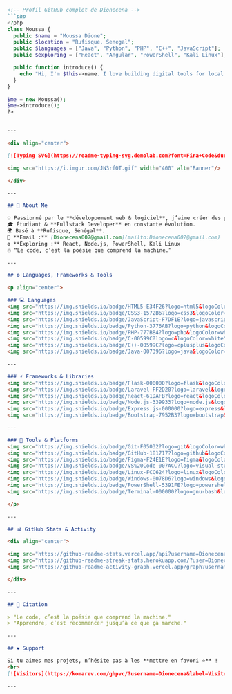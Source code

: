 ```md
<!-- Profil GitHub complet de Dionecena -->
```php
<?php
class Moussa {
  public $name = "Moussa Dione";
  public $location = "Rufisque, Senegal";
  public $languages = ["Java", "Python", "PHP", "C++", "JavaScript"];
  public $exploring = ["React", "Angular", "PowerShell", "Kali Linux"];

  public function introduce() {
    echo "Hi, I'm $this->name. I love building digital tools for local impact!";
  }
}

$me = new Moussa();
$me->introduce();
?>


---

<div align="center">

[![Typing SVG](https://readme-typing-svg.demolab.com?font=Fira+Code&duration=2000&pause=200&color=0078D6&center=true&vCenter=true&width=500&lines=Welcome+to+my+GitHub+Profile!;Fullstack+Developer+in+Progress...;Passionate+about+Code+%26+Innovation)](https://git.io/typing-svg)

<img src="https://i.imgur.com/JN3rf0T.gif" width="400" alt="Banner"/>

</div>

---

## 🧠 About Me

💡 Passionné par le **développement web & logiciel**, j’aime créer des projets concrets qui résolvent des problèmes réels.  
🎓 Étudiant & **Fullstack Developer** en constante évolution.  
🌍 Basé à **Rufisque, Sénégal**.  
📧 **Email :** [Dionecena007@gmail.com](mailto:Dionecena007@gmail.com)  
⚙️ **Exploring :** React, Node.js, PowerShell, Kali Linux  
🔥 “Le code, c’est la poésie que comprend la machine.”

---

## ⚙️ Languages, Frameworks & Tools

<p align="center">

### 💻 Languages  
<img src="https://img.shields.io/badge/HTML5-E34F26?logo=html5&logoColor=white" />
<img src="https://img.shields.io/badge/CSS3-1572B6?logo=css3&logoColor=white" />
<img src="https://img.shields.io/badge/JavaScript-F7DF1E?logo=javascript&logoColor=black" />
<img src="https://img.shields.io/badge/Python-3776AB?logo=python&logoColor=white" />
<img src="https://img.shields.io/badge/PHP-777BB4?logo=php&logoColor=white" />
<img src="https://img.shields.io/badge/C-00599C?logo=c&logoColor=white" />
<img src="https://img.shields.io/badge/C++-00599C?logo=cplusplus&logoColor=white" />
<img src="https://img.shields.io/badge/Java-007396?logo=java&logoColor=white" />

---

### ⚡ Frameworks & Libraries  
<img src="https://img.shields.io/badge/Flask-000000?logo=flask&logoColor=white" />
<img src="https://img.shields.io/badge/Laravel-FF2D20?logo=laravel&logoColor=white" />
<img src="https://img.shields.io/badge/React-61DAFB?logo=react&logoColor=black" />
<img src="https://img.shields.io/badge/Node.js-339933?logo=node.js&logoColor=white" />
<img src="https://img.shields.io/badge/Express.js-000000?logo=express&logoColor=white" />
<img src="https://img.shields.io/badge/Bootstrap-7952B3?logo=bootstrap&logoColor=white" />

---

### 🧰 Tools & Platforms  
<img src="https://img.shields.io/badge/Git-F05032?logo=git&logoColor=white" />
<img src="https://img.shields.io/badge/GitHub-181717?logo=github&logoColor=white" />
<img src="https://img.shields.io/badge/Figma-F24E1E?logo=figma&logoColor=white" />
<img src="https://img.shields.io/badge/VS%20Code-007ACC?logo=visual-studio-code&logoColor=white" />
<img src="https://img.shields.io/badge/Linux-FCC624?logo=linux&logoColor=black" />
<img src="https://img.shields.io/badge/Windows-0078D6?logo=windows&logoColor=white" />
<img src="https://img.shields.io/badge/PowerShell-5391FE?logo=powershell&logoColor=white" />
<img src="https://img.shields.io/badge/Terminal-000000?logo=gnu-bash&logoColor=white" />

</p>

---

## 📊 GitHub Stats & Activity

<div align="center">

<img src="https://github-readme-stats.vercel.app/api?username=Dionecena&show_icons=true&theme=tokyonight&hide_border=true" width="48%"/>
<img src="https://github-readme-streak-stats.herokuapp.com/?user=Dionecena&theme=tokyonight&hide_border=true" width="48%"/>
<img src="https://github-readme-activity-graph.vercel.app/graph?username=Dionecena&theme=tokyo-night&hide_border=true" width="100%"/>

</div>

---

## 💬 Citation

> "Le code, c’est la poésie que comprend la machine."  
> "Apprendre, c’est recommencer jusqu’à ce que ça marche."

---

## ❤️ Support

Si tu aimes mes projets, n’hésite pas à les **mettre en favori ⭐** !  
<br>
[![Visitors](https://komarev.com/ghpvc/?username=Dionecena&label=Visitors&color=0e75b6&style=flat)](https://github.com/Dionecena)

---
